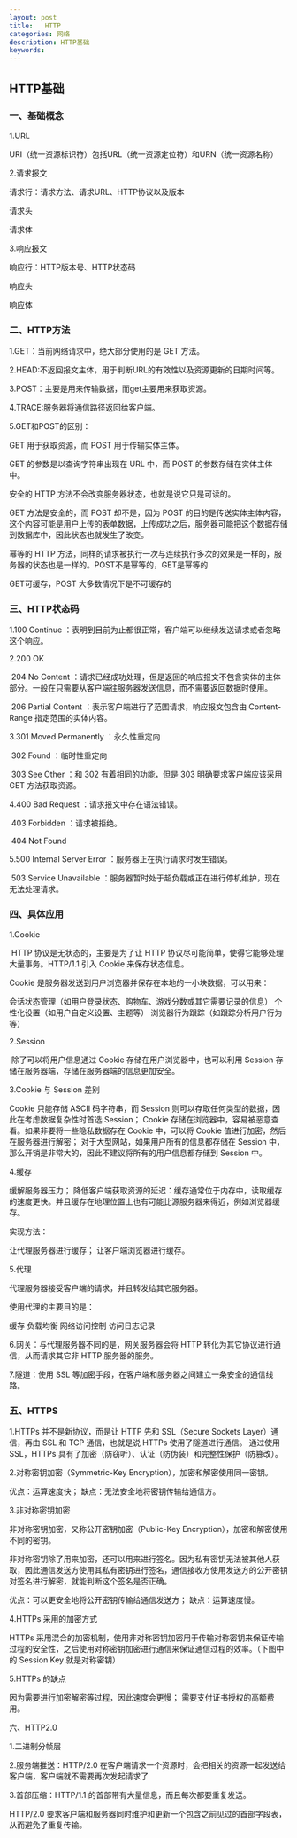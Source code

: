 ```yaml
---
layout: post
title:   HTTP
categories: 网络
description: HTTP基础
keywords: 
---
```


## HTTP基础

### 一、基础概念

1.URL

URI（统一资源标识符）包括URL（统一资源定位符）和URN（统一资源名称）

2.请求报文

请求行：请求方法、请求URL、HTTP协议以及版本

请求头

请求体

3.响应报文

响应行：HTTP版本号、HTTP状态码

响应头

响应体

### 二、HTTP方法

1.GET：当前网络请求中，绝大部分使用的是 GET 方法。 

2.HEAD:不返回报文主体，用于判断URL的有效性以及资源更新的日期时间等。

3.POST：主要是用来传输数据，而get主要用来获取资源。

4.TRACE:服务器将通信路径返回给客户端。

5.GET和POST的区别：

GET 用于获取资源，而 POST 用于传输实体主体。

 GET 的参数是以查询字符串出现在 URL 中，而 POST 的参数存储在实体主体中。

安全的 HTTP 方法不会改变服务器状态，也就是说它只是可读的。

GET 方法是安全的，而 POST 却不是，因为 POST 的目的是传送实体主体内容，这个内容可能是用户上传的表单数据，上传成功之后，服务器可能把这个数据存储到数据库中，因此状态也就发生了改变。

幂等的 HTTP 方法，同样的请求被执行一次与连续执行多次的效果是一样的，服务器的状态也是一样的。POST不是幂等的，GET是幂等的

GET可缓存，POST 大多数情况下是不可缓存的



### 三、HTTP状态码

1.100 Continue ：表明到目前为止都很正常，客户端可以继续发送请求或者忽略这个响应。

2.200 OK

​    204 No Content ：请求已经成功处理，但是返回的响应报文不包含实体的主体部分。一般在只需要从客户端往服务器发送信息，而不需要返回数据时使用。

​    206 Partial Content ：表示客户端进行了范围请求，响应报文包含由 Content-Range 指定范围的实体内容。

3.301 Moved Permanently ：永久性重定向

​    302 Found ：临时性重定向

​    303 See Other ：和 302 有着相同的功能，但是 303 明确要求客户端应该采用 GET 方法获取资源。

4.400 Bad Request ：请求报文中存在语法错误。

​    403 Forbidden ：请求被拒绝。

​    404 Not Found

5.500 Internal Server Error ：服务器正在执行请求时发生错误。

​    503 Service Unavailable ：服务器暂时处于超负载或正在进行停机维护，现在无法处理请求。

### 四、具体应用

1.Cookie 

​    HTTP 协议是无状态的，主要是为了让 HTTP 协议尽可能简单，使得它能够处理大量事务。HTTP/1.1 引入 Cookie 来保存状态信息。

Cookie 是服务器发送到用户浏览器并保存在本地的一小块数据，可以用来：

会话状态管理（如用户登录状态、购物车、游戏分数或其它需要记录的信息）
个性化设置（如用户自定义设置、主题等）
浏览器行为跟踪（如跟踪分析用户行为等）

2.Session

​    除了可以将用户信息通过 Cookie 存储在用户浏览器中，也可以利用 Session 存储在服务器端，存储在服务器端的信息更加安全。

3.Cookie 与 Session 差别

Cookie 只能存储 ASCII 码字符串，而 Session 则可以存取任何类型的数据，因此在考虑数据复杂性时首选 Session；
Cookie 存储在浏览器中，容易被恶意查看。如果非要将一些隐私数据存在 Cookie 中，可以将 Cookie 值进行加密，然后在服务器进行解密；
对于大型网站，如果用户所有的信息都存储在 Session 中，那么开销是非常大的，因此不建议将所有的用户信息都存储到 Session 中。

4.缓存

缓解服务器压力；
降低客户端获取资源的延迟：缓存通常位于内存中，读取缓存的速度更快。并且缓存在地理位置上也有可能比源服务器来得近，例如浏览器缓存。

实现方法：

让代理服务器进行缓存；
让客户端浏览器进行缓存。

5.代理

代理服务器接受客户端的请求，并且转发给其它服务器。 

使用代理的主要目的是：

缓存
负载均衡
网络访问控制
访问日志记录

6.网关：与代理服务器不同的是，网关服务器会将 HTTP 转化为其它协议进行通信，从而请求其它非 HTTP 服务器的服务。

7.隧道：使用 SSL 等加密手段，在客户端和服务器之间建立一条安全的通信线路。

### 五、HTTPS

1.HTTPs 并不是新协议，而是让 HTTP 先和 SSL（Secure Sockets Layer）通信，再由 SSL 和 TCP 通信，也就是说 HTTPs 使用了隧道进行通信。 通过使用 SSL，HTTPs 具有了加密（防窃听）、认证（防伪装）和完整性保护（防篡改）。

2.对称密钥加密（Symmetric-Key Encryption），加密和解密使用同一密钥。 

优点：运算速度快；
缺点：无法安全地将密钥传输给通信方。

3.非对称密钥加密

非对称密钥加密，又称公开密钥加密（Public-Key Encryption），加密和解密使用不同的密钥。

非对称密钥除了用来加密，还可以用来进行签名。因为私有密钥无法被其他人获取，因此通信发送方使用其私有密钥进行签名，通信接收方使用发送方的公开密钥对签名进行解密，就能判断这个签名是否正确。

优点：可以更安全地将公开密钥传输给通信发送方；
缺点：运算速度慢。

4.HTTPs 采用的加密方式

HTTPs 采用混合的加密机制，使用非对称密钥加密用于传输对称密钥来保证传输过程的安全性，之后使用对称密钥加密进行通信来保证通信过程的效率。（下图中的 Session Key 就是对称密钥）

5.HTTPs 的缺点

因为需要进行加密解密等过程，因此速度会更慢；
需要支付证书授权的高额费用。

六、HTTP2.0

1.二进制分帧层

2.服务端推送：HTTP/2.0 在客户端请求一个资源时，会把相关的资源一起发送给客户端，客户端就不需要再次发起请求了

3.首部压缩：HTTP/1.1 的首部带有大量信息，而且每次都要重复发送。

HTTP/2.0 要求客户端和服务器同时维护和更新一个包含之前见过的首部字段表，从而避免了重复传输。

